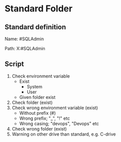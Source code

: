 # Standard Folder

## Standard definition

Name: #SQLAdmin

Path: X:\#SQLAdmin

## Script

1. Check environment variable
    -  Exist
        -  System
        -  User
    -  Given folder exist
1. Check folder (exist)
1. Check wrong environment variable (exist)
    - Without prefix (#)
    - Wrong prefix; "_", "!" etc
    - Wrong casing; "devops", "Devops" etc
1. Check wrong folder (exist)
1. Warning on other drive than standard, e.g. C-drive
